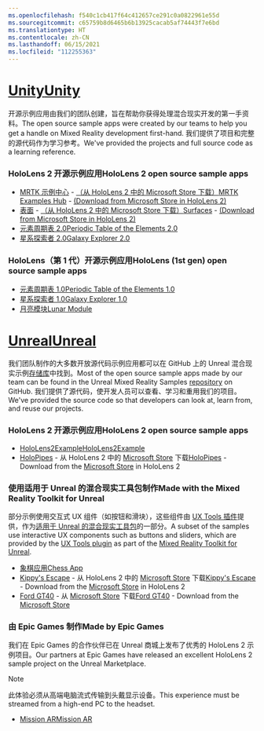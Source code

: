 ```yaml
---
ms.openlocfilehash: f540c1cb417f64c412657ce291c0a0822961e55d
ms.sourcegitcommit: c65759b8d6465b6b13925cacab5af74443f7e6bd
ms.translationtype: HT
ms.contentlocale: zh-CN
ms.lasthandoff: 06/15/2021
ms.locfileid: "112255363"
---
```

# <a name="unity"></a>[<span data-ttu-id="517f0-101">Unity</span><span class="sxs-lookup"><span data-stu-id="517f0-101">Unity</span></span>](#tab/unity)

<span data-ttu-id="517f0-102">开源示例应用由我们的团队创建，旨在帮助你获得处理混合现实开发的第一手资料。</span><span class="sxs-lookup"><span data-stu-id="517f0-102">The open source sample apps were created by our teams to help you get a handle on Mixed Reality development first-hand.</span></span> <span data-ttu-id="517f0-103">我们提供了项目和完整的源代码作为学习参考。</span><span class="sxs-lookup"><span data-stu-id="517f0-103">We've provided the projects and full source code as a learning reference.</span></span>

### <a name="hololens-2-open-source-sample-apps"></a><span data-ttu-id="517f0-104">HoloLens 2 开源示例应用</span><span class="sxs-lookup"><span data-stu-id="517f0-104">HoloLens 2 open source sample apps</span></span>

* <span data-ttu-id="517f0-105">[MRTK 示例中心](/windows/mixed-reality/mrtk-unity/features/example-scenes/example-hub) - [（从 HoloLens 2 中的 Microsoft Store 下载）](https://www.microsoft.com/p/mrtk-examples-hub/9mv8c39l2sj4)</span><span class="sxs-lookup"><span data-stu-id="517f0-105">[MRTK Examples Hub](/windows/mixed-reality/mrtk-unity/features/example-scenes/example-hub) - [(Download from Microsoft Store in HoloLens 2)](https://www.microsoft.com/p/mrtk-examples-hub/9mv8c39l2sj4)</span></span>
* <span data-ttu-id="517f0-106">[表面](../unity/sampleapp-surfaces.md) - [（从 HoloLens 2 中的 Microsoft Store 下载）](https://www.microsoft.com/p/surfaces/9nvkpv3sk3x0)</span><span class="sxs-lookup"><span data-stu-id="517f0-106">[Surfaces](../unity/sampleapp-surfaces.md) - [(Download from Microsoft Store in HoloLens 2)](https://www.microsoft.com/p/surfaces/9nvkpv3sk3x0)</span></span>
* [<span data-ttu-id="517f0-107">元素周期表 2.0</span><span class="sxs-lookup"><span data-stu-id="517f0-107">Periodic Table of the Elements 2.0</span></span>](https://medium.com/@dongyoonpark/bringing-the-periodic-table-of-the-elements-app-to-hololens-2-with-mrtk-v2-a6e3d8362158)
* [<span data-ttu-id="517f0-108">星系探索者 2.0</span><span class="sxs-lookup"><span data-stu-id="517f0-108">Galaxy Explorer 2.0</span></span>](../unity/galaxy-explorer-update.md)

### <a name="hololens-1st-gen-open-source-sample-apps"></a><span data-ttu-id="517f0-109">HoloLens（第 1 代）开源示例应用</span><span class="sxs-lookup"><span data-stu-id="517f0-109">HoloLens (1st gen) open source sample apps</span></span>

* [<span data-ttu-id="517f0-110">元素周期表 1.0</span><span class="sxs-lookup"><span data-stu-id="517f0-110">Periodic Table of the Elements 1.0</span></span>](../unity/periodic-table-of-the-elements.md)
* [<span data-ttu-id="517f0-111">星系探索者 1.0</span><span class="sxs-lookup"><span data-stu-id="517f0-111">Galaxy Explorer 1.0</span></span>](../unity/galaxy-explorer.md)
* [<span data-ttu-id="517f0-112">月亮模块</span><span class="sxs-lookup"><span data-stu-id="517f0-112">Lunar Module</span></span>](../unity/lunar-module.md)

# <a name="unreal"></a>[<span data-ttu-id="517f0-113">Unreal</span><span class="sxs-lookup"><span data-stu-id="517f0-113">Unreal</span></span>](#tab/unreal)

<span data-ttu-id="517f0-114">我们团队制作的大多数开放源代码示例应用都可以在 GitHub 上的 Unreal 混合现实示例[存储库](https://github.com/microsoft/MixedReality-Unreal-Samples)中找到。</span><span class="sxs-lookup"><span data-stu-id="517f0-114">Most of the open source sample apps made by our team can be found in the Unreal Mixed Reality Samples [repository](https://github.com/microsoft/MixedReality-Unreal-Samples) on GitHub.</span></span> <span data-ttu-id="517f0-115">我们提供了源代码，使开发人员可以查看、学习和重用我们的项目。</span><span class="sxs-lookup"><span data-stu-id="517f0-115">We've provided the source code so that developers can look at, learn from, and reuse our projects.</span></span>

### <a name="hololens-2-open-source-sample-apps"></a><span data-ttu-id="517f0-116">HoloLens 2 开源示例应用</span><span class="sxs-lookup"><span data-stu-id="517f0-116">HoloLens 2 open source sample apps</span></span>

* [<span data-ttu-id="517f0-117">HoloLens2Example</span><span class="sxs-lookup"><span data-stu-id="517f0-117">HoloLens2Example</span></span>](https://github.com/microsoft/MixedReality-Unreal-Samples/tree/master/HoloLens2Example)
* <span data-ttu-id="517f0-118">[HoloPipes](https://github.com/microsoft/MixedReality-Unreal-HoloPipes) - 从 HoloLens 2 中的 [Microsoft Store](https://www.microsoft.com/p/holopipes/9mszb3nnrxn9) 下载</span><span class="sxs-lookup"><span data-stu-id="517f0-118">[HoloPipes](https://github.com/microsoft/MixedReality-Unreal-HoloPipes) - Download from the [Microsoft Store](https://www.microsoft.com/p/holopipes/9mszb3nnrxn9) in HoloLens 2</span></span>

### <a name="made-with-the-mixed-reality-toolkit-for-unreal"></a><span data-ttu-id="517f0-119">使用适用于 Unreal 的混合现实工具包制作</span><span class="sxs-lookup"><span data-stu-id="517f0-119">Made with the Mixed Reality Toolkit for Unreal</span></span>

<span data-ttu-id="517f0-120">部分示例使用交互式 UX 组件（如按钮和滑块），这些组件由 [UX Tools 插件](https://aka.ms/uxt-unreal)提供，作为[适用于 Unreal 的混合现实工具包](https://aka.ms/mrtk-unreal)的一部分。</span><span class="sxs-lookup"><span data-stu-id="517f0-120">A subset of the samples use interactive UX components such as buttons and sliders, which are provided by the [UX Tools plugin](https://aka.ms/uxt-unreal) as part of the [Mixed Reality Toolkit for Unreal](https://aka.ms/mrtk-unreal).</span></span>

* [<span data-ttu-id="517f0-121">象棋应用</span><span class="sxs-lookup"><span data-stu-id="517f0-121">Chess App</span></span>](https://github.com/microsoft/MixedReality-Unreal-Samples/tree/master/ChessApp)
* <span data-ttu-id="517f0-122">[Kippy's Escape](../unreal/unreal-kippys-escape.md) - 从 HoloLens 2 中的 [Microsoft Store](https://www.microsoft.com/p/kippys-escape/9nbd7gl86vkd) 下载</span><span class="sxs-lookup"><span data-stu-id="517f0-122">[Kippy's Escape](../unreal/unreal-kippys-escape.md) - Download from the [Microsoft Store](https://www.microsoft.com/p/kippys-escape/9nbd7gl86vkd) in HoloLens 2</span></span>
* <span data-ttu-id="517f0-123">[Ford GT40](../unreal/unreal-ford-gt40.md) - 从 [Microsoft Store](https://www.microsoft.com/p/ford-gt40/9p4vllktfvfp) 下载</span><span class="sxs-lookup"><span data-stu-id="517f0-123">[Ford GT40](../unreal/unreal-ford-gt40.md) - Download from the [Microsoft Store](https://www.microsoft.com/p/ford-gt40/9p4vllktfvfp)</span></span>

### <a name="made-by-epic-games"></a><span data-ttu-id="517f0-124">由 Epic Games 制作</span><span class="sxs-lookup"><span data-stu-id="517f0-124">Made by Epic Games</span></span>

<span data-ttu-id="517f0-125">我们在 Epic Games 的合作伙伴已在 Unreal 商城上发布了优秀的 HoloLens 2 示例项目。</span><span class="sxs-lookup"><span data-stu-id="517f0-125">Our partners at Epic Games have released an excellent HoloLens 2 sample project on the Unreal Marketplace.</span></span>

> [!NOTE]
> <span data-ttu-id="517f0-126">此体验必须从高端电脑流式传输到头戴显示设备。</span><span class="sxs-lookup"><span data-stu-id="517f0-126">This experience must be streamed from a high-end PC to the headset.</span></span>

* [<span data-ttu-id="517f0-127">Mission AR</span><span class="sxs-lookup"><span data-stu-id="517f0-127">Mission AR</span></span>](https://docs.unrealengine.com/Resources/Showcases/MissionAR/index.html)
